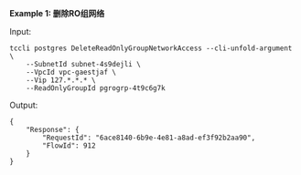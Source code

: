 **Example 1: 删除RO组网络**



Input: 

```
tccli postgres DeleteReadOnlyGroupNetworkAccess --cli-unfold-argument  \
    --SubnetId subnet-4s9dejli \
    --VpcId vpc-gaestjaf \
    --Vip 127.*.*.* \
    --ReadOnlyGroupId pgrogrp-4t9c6g7k
```

Output: 
```
{
    "Response": {
        "RequestId": "6ace8140-6b9e-4e81-a8ad-ef3f92b2aa90",
        "FlowId": 912
    }
}
```

